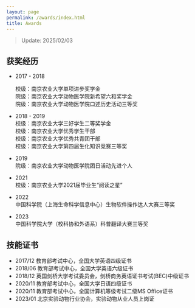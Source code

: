 ```yaml
---
layout: page
permalink: /awards/index.html
title: Awards
---
```


> Update: 2025/02/03

## 获奖经历

- 2017 - 2018<br>

  校级：南京农业大学单项进步奖学金<br>院级：南京农业大学动物医学院新希望六和奖学金<br>院级：南京农业大学动物医学院口述历史活动三等奖

  

- 2018 - 2019<br>校级：南京农业大学三好学生二等奖学金<br>校级：南京农业大学优秀学生干部<br>校级：南京农业大学优秀共青团干部<br>校级：南京农业大学第四届生化知识竞赛三等奖

  

- 2019<br>院级：南京农业大学动物医学院团日活动先进个人

  

- 2021<br>校级：南京农业大学2021届毕业生“阅读之星” 

  

- 2022<br>中国科学院（上海生命科学信息中心）生物软件操作达人大赛三等奖

  

- 2023<br>中国科学院大学（校科协和外语系）科普翻译大赛三等奖

  

## 技能证书

- 2017/12  教育部考试中心，全国大学英语四级证书
- 2018/06  教育部考试中心，全国大学英语六级证书
- 2018/12  英国剑桥大学考试委员会，剑桥商务英语证书考试(BEC)中级证书
- 2020/11  教育部考试中心，全国大学日语四级证书
- 2020/11  教育部考试中心，全国计算机等级考试二级MS Office证书
- 2023/01  北京实验动物行业协会，实验动物从业人员上岗证<br>

<br>
